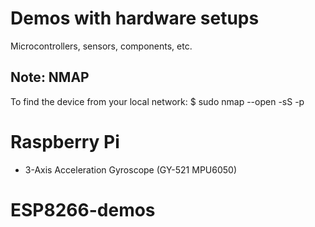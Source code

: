 # Demos with hardware setups

Microcontrollers, sensors, components, etc.

## Note: NMAP
To find the device from your local network:
\$ sudo nmap --open -sS -p <SSH-port> <NetworkIPs>

# Raspberry Pi

- 3-Axis Acceleration Gyroscope (GY-521 MPU6050)

# ESP8266-demos